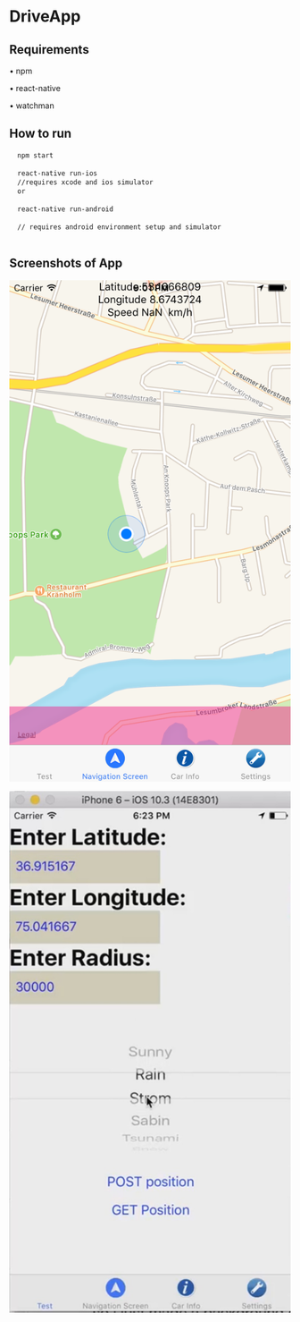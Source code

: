 # DriveApp

Requirements
------------------------
•   npm

•    react-native

•    watchman




How to run   
--------------------------

```
  npm start
  
  react-native run-ios
  //requires xcode and ios simulator
  or
  
  react-native run-android
  
  // requires android environment setup and simulator
  
  ```
  
Screenshots of App
--------------------

![](https://github.com/aerolalit/DriveApp/blob/master/screenshots/nav_sc.png )


![](https://github.com/aerolalit/DriveApp/blob/master/screenshots/post_sc.jpg)
  
  
